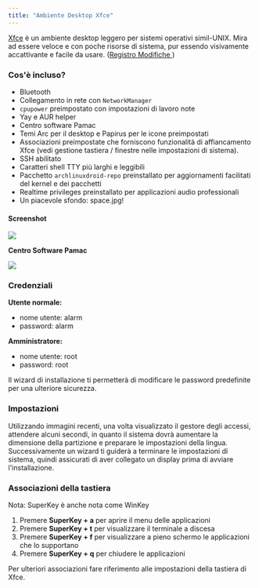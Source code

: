 ```yaml
---
title: "Ambiente Desktop Xfce"
---
```

[Xfce] è un ambiente desktop leggero per sistemi operativi simil-UNIX.
Mira ad essere veloce e con poche risorse di sistema, pur essendo visivamente
accattivante e facile da usare.
([Registro Modifiche ](/changes/env/#xfce))

### Cos'è incluso?

* Bluetooth
* Collegamento in rete con `NetworkManager`
* `cpupower` preimpostato con impostazioni di lavoro note
* Yay e AUR helper
* Centro software Pamac
* Temi Arc per il desktop e Papirus per le icone preimpostati
* Associazioni preimpostate che forniscono funzionalità di affiancamento Xfce
  (vedi gestione tastiera / finestre nelle impostazioni di sistema).
* SSH abilitato
* Caratteri shell TTY più larghi e leggibili
* Pacchetto `archlinuxdroid-repo` preinstallato per aggiornamenti facilitati
  del kernel e dei pacchetti
* Realtime privileges preinstallato per applicazioni audio professionali
* Un piacevole sfondo: space.jpg!

#### Screenshot

<img class="img-fluid" src="{{ 'assets/img/xfce-ss01.png' | relative_url }}"/>

**Centro Software Pamac**

<img class="img-fluid" src="{{ 'assets/img/xfce-ss02.png' | relative_url }}"/>

### Credenziali

**Utente normale:**
* nome utente: alarm
* password: alarm

**Amministratore:**
* nome utente: root
* password: root

Il wizard di installazione ti permetterà di modificare le password predefinite
per una ulteriore sicurezza.

### Impostazioni

Utilizzando immagini recenti, una volta visualizzato il gestore degli accessi,
attendere alcuni secondi, in quanto il sistema dovrà aumentare la dimensione
della partizione e preparare le impostazioni della lingua.
Successivamente un wizard ti guiderà a terminare le impostazioni di sistema,
quindi assicurati di aver collegato un display prima di avviare l'installazione.

### Associazioni della tastiera

Nota: SuperKey è anche nota come WinKey

1. Premere **SuperKey + a** per aprire il menu delle applicazioni
2. Premere **SuperKey + t** per visualizzare il terminale a discesa
3. Premere **SuperKey + f** per visualizzare a pieno schermo
   le applicazioni che lo supportano
4. Premere **SuperKey + q** per chiudere le applicazioni

Per ulteriori associazioni fare riferimento alle impostazioni della tastiera
di Xfce.

[Xfce]: https://xfce.org
